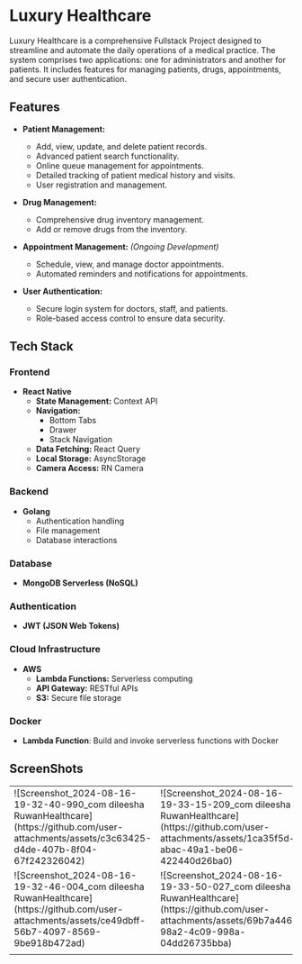 # Luxury Healthcare

Luxury Healthcare is a comprehensive Fullstack Project designed to streamline and automate the daily operations of a medical practice. The system comprises two applications: one for administrators and another for patients. It includes features for managing patients, drugs, appointments, and secure user authentication.

## Features

- **Patient Management:**
    
    - Add, view, update, and delete patient records.
    - Advanced patient search functionality.
    - Online queue management for appointments.
    - Detailed tracking of patient medical history and visits.
    - User registration and management.
- **Drug Management:**
    
    - Comprehensive drug inventory management.
    - Add or remove drugs from the inventory.
- **Appointment Management:** _(Ongoing Development)_
    
    - Schedule, view, and manage doctor appointments.
    - Automated reminders and notifications for appointments.
- **User Authentication:**
    
    - Secure login system for doctors, staff, and patients.
    - Role-based access control to ensure data security.

## Tech Stack

### Frontend

- **React Native**
    - **State Management:** Context API
    - **Navigation:**
        - Bottom Tabs
        - Drawer
        - Stack Navigation
    - **Data Fetching:** React Query
    - **Local Storage:** AsyncStorage
    - **Camera Access:** RN Camera

### Backend

- **Golang**
    - Authentication handling
    - File management
    - Database interactions

### Database

- **MongoDB Serverless (NoSQL)**

### Authentication

- **JWT (JSON Web Tokens)**

### Cloud Infrastructure

- **AWS**
    - **Lambda Functions:** Serverless computing
    - **API Gateway:** RESTful APIs
    - **S3:** Secure file storage

### Docker

- **Lambda Function**: Build and invoke serverless functions with Docker

## ScreenShots

<Table>
<tr><td>![Screenshot_2024-08-16-19-32-40-990_com dileesha RuwanHealthcare](https://github.com/user-attachments/assets/c3c63425-d4de-407b-8f04-67f242326042)
</td><td>
   ![Screenshot_2024-08-16-19-33-15-209_com dileesha RuwanHealthcare](https://github.com/user-attachments/assets/1ca35f5d-abac-49a1-be06-422440d26ba0)
 
</td><td>
    ![Screenshot_2024-08-16-19-35-27-541_com dileesha RuwanHealthcare](https://github.com/user-attachments/assets/2cdcf325-26e1-4142-9d86-83f44b6036c4)

</td></tr>
<tr><td>
    ![Screenshot_2024-08-16-19-32-46-004_com dileesha RuwanHealthcare](https://github.com/user-attachments/assets/ce49dbff-56b7-4097-8569-9be918b472ad)

</td><td>
    ![Screenshot_2024-08-16-19-33-50-027_com dileesha RuwanHealthcare](https://github.com/user-attachments/assets/69b7a446-98a2-4c09-998a-04dd26735bba)

</td><td>
    ![Screenshot_2024-08-16-19-33-59-761_com dileesha RuwanHealthcare](https://github.com/user-attachments/assets/a256d001-f841-43c2-8052-21a068e06fe9)

</td></tr>
<tr><td></td><td></td><td></td></tr>
</Table>
